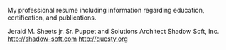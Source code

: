 My professional resume including information regarding
education, certification, and publications.

Jerald M. Sheets jr.
Sr. Puppet and Solutions Architect
Shadow Soft, Inc.
http://shadow-soft.com
http://questy.org
